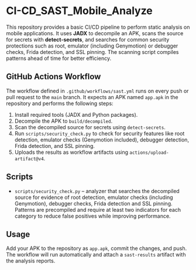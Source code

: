 # CI-CD_SAST_Mobile_Analyze

This repository provides a basic CI/CD pipeline to perform static analysis on mobile applications. It uses **JADX** to decompile an APK, scans the source for secrets with **detect-secrets**, and searches for common security protections such as root, emulator (including Genymotion) or debugger checks, Frida detection, and SSL pinning. The scanning script compiles patterns ahead of time for better efficiency.

## GitHub Actions Workflow
The workflow defined in `.github/workflows/sast.yml` runs on every push or pull request to the `main` branch. It expects an APK named `app.apk` in the repository and performs the following steps:

1. Install required tools (JADX and Python packages).
2. Decompile the APK to `build/decompiled`.
3. Scan the decompiled source for secrets using `detect-secrets`.
4. Run `scripts/security_check.py` to check for security features like root detection, emulator checks (Genymotion included), debugger detection, Frida detection, and SSL pinning.
5. Uploads the results as workflow artifacts using `actions/upload-artifact@v4`.

## Scripts
- `scripts/security_check.py` – analyzer that searches the decompiled source for evidence of root detection, emulator checks (including Genymotion), debugger checks, Frida detection and SSL pinning. Patterns are precompiled and require at least two indicators for each category to reduce false positives while improving performance.

## Usage
Add your APK to the repository as `app.apk`, commit the changes, and push. The workflow will run automatically and attach a `sast-results` artifact with the analysis reports.
